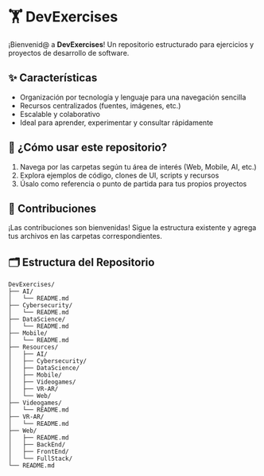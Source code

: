 # 🏋️ DevExercises

¡Bienvenid@ a **DevExercises**! Un repositorio estructurado para ejercicios y proyectos de desarrollo de software.

## ✨ Características
- Organización por tecnología y lenguaje para una navegación sencilla
- Recursos centralizados (fuentes, imágenes, etc.)
- Escalable y colaborativo
- Ideal para aprender, experimentar y consultar rápidamente

## 📝 ¿Cómo usar este repositorio?
1. Navega por las carpetas según tu área de interés (Web, Mobile, AI, etc.)
2. Explora ejemplos de código, clones de UI, scripts y recursos
3. Úsalo como referencia o punto de partida para tus propios proyectos

## 🤝 Contribuciones
¡Las contribuciones son bienvenidas! Sigue la estructura existente y agrega tus archivos en las carpetas correspondientes.

## 🗂️ Estructura del Repositorio

```
DevExercises/
├── AI/
│   └── README.md
├── Cybersecurity/
│   └── README.md
├── DataScience/
│   └── README.md
├── Mobile/
│   └── README.md
├── Resources/
│   ├── AI/
│   ├── Cybersecurity/
│   ├── DataScience/
│   ├── Mobile/
│   ├── Videogames/
│   ├── VR-AR/
│   └── Web/
├── Videogames/
│   └── README.md
├── VR-AR/
│   └── README.md
├── Web/
│   ├── README.md
│   ├── BackEnd/
│   ├── FrontEnd/
│   └── FullStack/
└── README.md
```